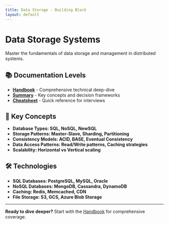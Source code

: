```yaml
---
title: Data Storage - Building Block
layout: default
---
```


# Data Storage Systems

Master the fundamentals of data storage and management in distributed systems.

## 📚 Documentation Levels

- **[Handbook](./handbook)** - Comprehensive technical deep-dive
- **[Summary](./summary)** - Key concepts and decision frameworks  
- **[Cheatsheet](./cheatsheet)** - Quick reference for interviews

## 🎯 Key Concepts

- **Database Types: SQL, NoSQL, NewSQL**
- **Storage Patterns: Master-Slave, Sharding, Partitioning**
- **Consistency Models: ACID, BASE, Eventual Consistency**
- **Data Access Patterns: Read/Write patterns, Caching strategies**
- **Scalability: Horizontal vs Vertical scaling**

## 🛠️ Technologies

- **SQL Databases: PostgreSQL, MySQL, Oracle**
- **NoSQL Databases: MongoDB, Cassandra, DynamoDB**
- **Caching: Redis, Memcached, CDN**
- **File Storage: S3, GCS, Azure Blob Storage**

---

**Ready to dive deeper?** Start with the [Handbook](./handbook) for comprehensive coverage.
